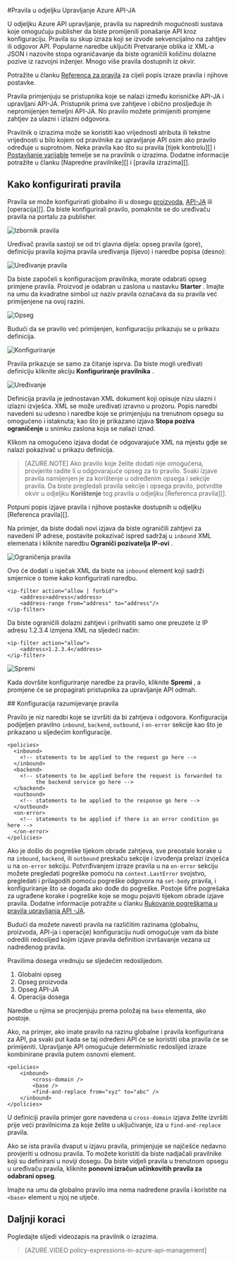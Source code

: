 <properties 
    pageTitle="Pravila u odjeljku Upravljanje Azure API | Microsoft Azure" 
    description="Saznajte kako možete stvarati, uređivati i konfiguriranje pravilnika o u odjeljku Upravljanje API-JA." 
    services="api-management" 
    documentationCenter="" 
    authors="steved0x" 
    manager="erikre" 
    editor=""/>

<tags 
    ms.service="api-management" 
    ms.workload="mobile" 
    ms.tgt_pltfrm="na" 
    ms.devlang="na" 
    ms.topic="article" 
    ms.date="10/25/2016" 
    ms.author="sdanie"/>


#<a name="policies-in-azure-api-management"></a>Pravila u odjeljku Upravljanje Azure API-JA

U odjeljku Azure API upravljanje, pravila su naprednih mogućnosti sustava koje omogućuju publisher da biste promijenili ponašanje API kroz konfiguraciju. Pravila su skup izraza koji se izvode sekvencijalno na zahtjev ili odgovor API. Popularne naredbe uključiti Pretvaranje oblika iz XML-a JSON i nazovite stopa ograničavanje da biste ograničili količinu dolazne pozive iz razvojni inženjer. Mnogo više pravila dostupnih iz okvir.

Potražite u članku [Referenca za pravila][] za cijeli popis izraze pravila i njihove postavke.

Pravila primjenjuju se pristupnika koje se nalazi između korisničke API-JA i upravljani API-JA. Pristupnik prima sve zahtjeve i obično prosljeđuje ih nepromijenjen temeljni API-JA. No pravilo možete primijeniti promjene zahtjev za ulazni i izlazni odgovora.

Pravilnik o izrazima može se koristiti kao vrijednosti atributa ili tekstne vrijednosti u bilo kojem od pravilnike za upravljanje API osim ako pravilo određuje u suprotnom. Neka pravila kao što su pravila [tijek kontrolu][] i [Postavljanje varijable][] temelje se na pravilnik o izrazima. Dodatne informacije potražite u članku [Napredne pravilnike][] i [pravila izrazima][].

## <a name="scopes"> </a>Kako konfigurirati pravila
Pravila se može konfigurirati globalno ili u dosegu [proizvoda][], [API-JA][] ili [operacija][]. Da biste konfigurirali pravilo, pomaknite se do uređivaču pravila na portalu za publisher.

![Izbornik pravila][policies-menu]

Uređivač pravila sastoji se od tri glavna dijela: opseg pravila (gore), definiciju pravila kojima pravila uređivanja (lijevo) i naredbe popisa (desno):

![Uređivanje pravila][policies-editor]

Da biste započeli s konfiguracijom pravilnika, morate odabrati opseg primjene pravila. Proizvod je odabran u zaslona u nastavku **Starter** . Imajte na umu da kvadratne simbol uz naziv pravila označava da su pravila već primijenjene na ovoj razini.

![Opseg][policies-scope]

Budući da se pravilo već primijenjen, konfiguraciju prikazuju se u prikazu definicija.

![Konfiguriranje][policies-configure]

Pravila prikazuje se samo za čitanje isprva. Da biste mogli uređivati definiciju kliknite akciju **Konfiguriranje pravilnika** .

![Uređivanje][policies-edit]

Definicija pravila je jednostavan XML dokument koji opisuje nizu ulazni i izlazni izvješća. XML se može uređivati izravno u prozoru. Popis naredbi navedeni su udesno i naredbe koje se primjenjuju na trenutnom opsegu su omogućeno i istaknuta; kao što je prikazano izjava **Stopa poziva ograničenje** u snimku zaslona koja se nalazi iznad.

Klikom na omogućeno izjava dodat će odgovarajuće XML na mjestu gdje se nalazi pokazivač u prikazu definicija. 

>[AZURE.NOTE] Ako pravilo koje želite dodati nije omogućena, provjerite radite li u odgovarajuće opseg za to pravilo. Svaki izjave pravila namijenjen je za korištenje u određenim opsega i sekcije pravila. Da biste pregledali pravila sekcije i opsega pravilo, potvrdite okvir u odjeljku **Korištenje** tog pravila u odjeljku [Referenca pravila][].

Potpuni popis izjave pravila i njihove postavke dostupnih u odjeljku [Referenca pravila][].

Na primjer, da biste dodali novi izjava da biste ograničili zahtjevi za navedeni IP adrese, postavite pokazivač ispred sadržaj u `inbound` XML elemenata i kliknite naredbu **Ograniči pozivatelja IP-ovi** .

![Ograničenja pravila][policies-restrict]

Ovo će dodati u isječak XML da biste na `inbound` element koji sadrži smjernice o tome kako konfigurirati naredbu.

    <ip-filter action="allow | forbid">
        <address>address</address>
        <address-range from="address" to="address"/>
    </ip-filter>

Da biste ograničili dolazni zahtjevi i prihvatiti samo one preuzete iz IP adresu 1.2.3.4 izmjena XML na sljedeći način:

    <ip-filter action="allow">
        <address>1.2.3.4</address>
    </ip-filter>

![Spremi][policies-save]

Kada dovršite konfiguriranje naredbe za pravilo, kliknite **Spremi** , a promjene će se propagirati pristupnika za upravljanje API odmah.

##<a name="sections"> </a>Konfiguracija razumijevanje pravila

Pravilo je niz naredbi koje se izvršiti da bi zahtjeva i odgovora. Konfiguracija podijeljen pravilno `inbound`, `backend`, `outbound`, i `on-error` sekcije kao što je prikazano u sljedećim konfiguracije.

    <policies>
      <inbound>
        <!-- statements to be applied to the request go here -->
      </inbound>
      <backend>
        <!-- statements to be applied before the request is forwarded to 
             the backend service go here -->
      </backend>
      <outbound>
        <!-- statements to be applied to the response go here -->
      </outbound>
      <on-error>
        <!-- statements to be applied if there is an error condition go here -->
      </on-error>
    </policies> 

Ako je došlo do pogreške tijekom obrade zahtjeva, sve preostale korake u na `inbound`, `backend`, ili `outbound` preskaču sekcije i izvođenja prelazi izvješća u na `on-error` sekciju. Potvrđivanjem izraze pravila u na `on-error` sekciju možete pregledati pogreške pomoću na `context.LastError` svojstvo, pregledati i prilagoditi pomoću pogreške odgovora na `set-body` pravila, i konfiguriranje što se događa ako dođe do pogreške. Postoje šifre pogrešaka za ugrađene korake i pogreške koje se mogu pojaviti tijekom obrade izjave pravila. Dodatne informacije potražite u članku [Rukovanje pogreškama u pravila upravljanja API -JA](https://msdn.microsoft.com/library/azure/mt629506.aspx).

Budući da možete navesti pravila na različitim razinama (globalnu, proizvoda, API-ja i operacije) konfiguraciju nudi omogućuje vam da biste odredili redoslijed kojim izjave pravila definition izvršavanje vezana uz nadređenog pravila. 

Pravilima dosega vrednuju se sljedećim redoslijedom.

1. Globalni opseg
2. Opseg proizvoda
3. Opseg API-JA
4. Operacija dosega

Naredbe u njima se procjenjuju prema položaj na `base` elementa, ako postoje.

Ako, na primjer, ako imate pravilo na razinu globalne i pravila konfigurirana za API, pa svaki put kada se taj određeni API će se koristiti oba pravila će se primijeniti. Upravljanje API omogućuje deterministic redoslijed izraze kombinirane pravila putem osnovni element. 

    <policies>
        <inbound>
            <cross-domain />
            <base />
            <find-and-replace from="xyz" to="abc" />
        </inbound>
    </policies>

U definiciji pravila primjer gore navedena u `cross-domain` izjava želite izvršiti prije veći pravilnicima za koje želite u uključivanje, iza u `find-and-replace` pravila.

Ako se ista pravila dvaput u izjavu pravila, primjenjuje se najčešće nedavno provjeriti u odnosu pravila. To možete koristiti da biste nadjačali pravilnike koji su definirani u noviji dosegu. Da biste vidjeli pravila u trenutnom opsegu u uređivaču pravila, kliknite **ponovni izračun učinkovitih pravila za odabrani opseg**.

Imajte na umu da globalno pravilo ima nema nadređene pravila i koristite na `<base>` element u njoj ne utječe. 

## <a name="next-steps"></a>Daljnji koraci

Pogledajte slijedi videozapis na pravilnik o izrazima.

> [AZURE.VIDEO policy-expressions-in-azure-api-management]

[Referenca za pravila]: api-management-policy-reference.md
[Proizvoda]: api-management-howto-add-products.md
[API-JA]: api-management-howto-add-products.md#add-apis 
[Postupak]: api-management-howto-add-operations.md

[Napredni pravila]: https://msdn.microsoft.com/library/azure/dn894085.aspx
[Kontrola toka]: https://msdn.microsoft.com/library/azure/dn894085.aspx#choose
[Postavljanje varijable]: https://msdn.microsoft.com/library/azure/dn894085.aspx#set_variable
[Pravilnik o izrazima]: https://msdn.microsoft.com/library/azure/dn910913.aspx

[policies-menu]: ./media/api-management-howto-policies/api-management-policies-menu.png
[policies-editor]: ./media/api-management-howto-policies/api-management-policies-editor.png
[policies-scope]: ./media/api-management-howto-policies/api-management-policies-scope.png
[policies-configure]: ./media/api-management-howto-policies/api-management-policies-configure.png
[policies-edit]: ./media/api-management-howto-policies/api-management-policies-edit.png
[policies-restrict]: ./media/api-management-howto-policies/api-management-policies-restrict.png
[policies-save]: ./media/api-management-howto-policies/api-management-policies-save.png
